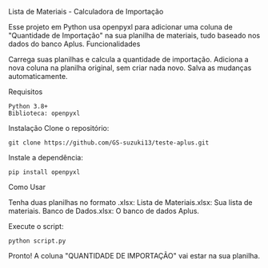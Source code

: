 Lista de Materiais - Calculadora de Importação

Esse projeto em Python usa openpyxl para adicionar uma coluna de "Quantidade de Importação" na sua planilha de materiais, tudo baseado nos dados do banco Aplus.
Funcionalidades

Carrega suas planilhas e calcula a quantidade de importação.
Adiciona a nova coluna na planilha original, sem criar nada novo.
Salva as mudanças automaticamente.

Requisitos

    Python 3.8+
    Biblioteca: openpyxl

Instalação
Clone o repositório:

    git clone https://github.com/GS-suzuki13/teste-aplus.git

Instale a dependência:

    pip install openpyxl

Como Usar

Tenha duas planilhas no formato .xlsx:
    Lista de Materiais.xlsx: Sua lista de materiais.
    Banco de Dados.xlsx: O banco de dados Aplus.

Execute o script:

    python script.py

Pronto! A coluna "QUANTIDADE DE IMPORTAÇÃO" vai estar na sua planilha.
